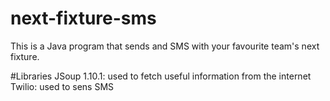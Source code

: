 # next-fixture-sms
This is a Java program that sends and SMS with your favourite team's next fixture.

#Libraries
JSoup 1.10.1: used to fetch useful information from the internet
Twilio: used to sens SMS




